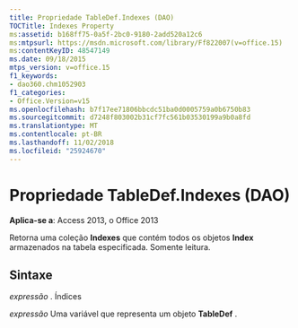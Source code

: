 ```yaml
---
title: Propriedade TableDef.Indexes (DAO)
TOCTitle: Indexes Property
ms:assetid: b168ff75-0a5f-2bc0-9180-2add520a12c6
ms:mtpsurl: https://msdn.microsoft.com/library/Ff822007(v=office.15)
ms:contentKeyID: 48547149
ms.date: 09/18/2015
mtps_version: v=office.15
f1_keywords:
- dao360.chm1052903
f1_categories:
- Office.Version=v15
ms.openlocfilehash: b7f17ee71806bbcdc51ba0d0005759a0b6750b83
ms.sourcegitcommit: d7248f803002b31cf7fc561b03530199a9b0a8fd
ms.translationtype: MT
ms.contentlocale: pt-BR
ms.lasthandoff: 11/02/2018
ms.locfileid: "25924670"
---
```

# <a name="tabledefindexes-property-dao"></a>Propriedade TableDef.Indexes (DAO)


**Aplica-se a**: Access 2013, o Office 2013

Retorna uma coleção **Indexes** que contém todos os objetos **Index** armazenados na tabela especificada. Somente leitura.

## <a name="syntax"></a>Sintaxe

*expressão* . Índices

*expressão* Uma variável que representa um objeto **TableDef** .

